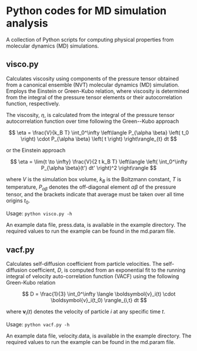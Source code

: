 
# Python codes for MD simulation analysis

A collection of Python scripts for computing physical properties from molecular dynamics (MD) simulations.

## visco.py

Calculates viscosity using components of the pressure tensor obtained from a canonical ensemble (NVT)
molecular dynamics (MD) simulation. Employs the Einstein or Green-Kubo relation, where viscosity is
determined from the integral of the pressure tensor elements or their autocorrelation function, respectively.

The viscosity, $\eta$, is calculated from the integral of the pressure tensor autocorrelation
function over time following the Green--Kubo approach

$$
\eta = \frac{V}{k_B T} \int_0^\infty \left\langle P_{\alpha \beta} \left( t_0 \right)
\cdot P_{\alpha \beta} \left( t \right) \right\rangle_{t} dt
$$

or the Einstein approach

$$
\eta = \lim{t \to \infty} \frac{V}{2 t k_B T}
\left\langle \left( \int_0^\infty P_{\alpha \beta}(t') dt' \right)^2  \right\rangle
$$

where $V$ is the simulation box volume, $k_B$ is the Boltzmann constant, $T$ is temperature,
$P_{\alpha\beta}$ denotes the off-diagonal element $\alpha\beta$ of the pressure tensor,
and the brackets indicate that average must be taken over all time origins $t_0$.

Usage: `python visco.py -h`

An example data file, press.data, is available in the example directory. The required values to run 
the example can be found in the md.param file.

## vacf.py

Calculates self-diffusion coefficient from particle velocities. The self-diffusion coefficient, $D$, is
computed from an exponential fit to the running integral of velocity auto-correlation function (VACF)
using the following Green-Kubo relation

$$
D = \frac{1}{3} \int_0^\infty \langle \boldsymbol{v}_i(t) \cdot \boldsymbol{v}_i(t_0) \rangle_{i,t} dt
$$

where $\boldsymbol{v}_i(t)$ denotes the velocity of particle $i$ at any specific time $t$.

Usage: `python vacf.py -h`

An example data file, velocity.data, is available in the example directory. The required values to run
the example can be found in the md.param file.